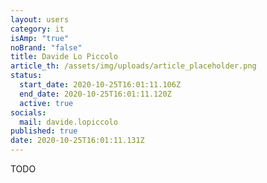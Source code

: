 ```yaml
---
layout: users
category: it
isAmp: "true"
noBrand: "false"
title: Davide Lo Piccolo
article_th: /assets/img/uploads/article_placeholder.png
status:
  start_date: 2020-10-25T16:01:11.106Z
  end_date: 2020-10-25T16:01:11.120Z
  active: true
socials:
  mail: davide.lopiccolo
published: true
date: 2020-10-25T16:01:11.131Z
---
```

TODO